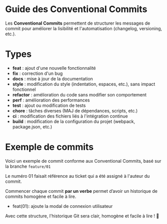 # Guide des Conventional Commits

Les **Conventional Commits** permettent de structurer les messages de commit pour améliorer la lisibilité et l'automatisation (changelog, versioning, etc.).

# Types

- **feat** : ajout d'une nouvelle fonctionnalité
- **fix** : correction d'un bug
- **docs** : mise à jour de la documentation
- **style** : modification du style (indentation, espaces, etc.), sans impact fonctionnel
- **refactor** : amélioration du code sans modifier son comportement
- **perf** : amélioration des performances
- **test** : ajout ou modification de tests
- **chore** : tâches diverses (MAJ de dépendances, scripts, etc.)
- **ci** : modification des fichiers liés à l'intégration continue
- **build** : modification de la configuration du projet (webpack, package.json, etc.)

# Exemple de commits

Voici un exemple de commit conforme aux Conventional Commits, basé sur la branche `feature/01`

Le numéro 01 faisait référence au ticket qui a été assigné à l'auteur du commit.

Commencer chaque commit **par un verbe** permet d’avoir un historique de commits homogène et facile à lire.

- feat(01): ajoute la modal de connexion utilisateur

Avec cette structure, l'historique Git sera clair, homogène et facile à lire ! 🚀